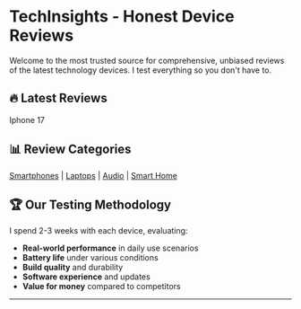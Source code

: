 # TechInsights - Honest Device Reviews

Welcome to the most trusted source for comprehensive, unbiased reviews of the latest technology devices. I test everything so you don't have to.

## 🔥 Latest Reviews

Iphone 17

## 📊 Review Categories

[Smartphones](smartphones/) | [Laptops](laptops/) | [Audio](audio/) | [Smart Home](smart-home/)

## 🏆 Our Testing Methodology

I spend 2-3 weeks with each device, evaluating:

- **Real-world performance** in daily use scenarios
- **Battery life** under various conditions
- **Build quality** and durability
- **Software experience** and updates
- **Value for money** compared to competitors


---

